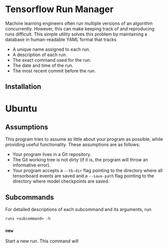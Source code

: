 # Tensorflow Run Manager

Machine learning engineers often run multiple versions of an algorithm concurrently. However, this can make keeping track of and reproducing runs difficult. This simple utility solves this problem by maintaining a database in human-readable YAML formal that tracks

 - A unique name assigned to each run.
 - A description of each run.
 - The exact command used for the run.
 - The date and time of the run.
 - The most recent commit before the run.

## Installation
# Ubuntu


## Assumptions
This program tries to assume as little about your program as possible, while providing useful functionality. These assumptions are as follows:

- Your program lives in a Git repository.
- The Git working tree is not dirty (if it is, the program will throw an informative error).
- Your program accepts a `--tb-dir` flag pointing to the directory where all tensorboard events are saved and a `--save-path` flag pointing to the directory where model checkpoints are saved.



## Subcommands
For detailed descriptions of each subcommand and its arguments, run
```
runs <subcommand> -h
```

### `new`
Start a new run. This command will

